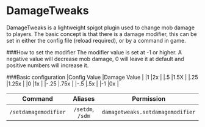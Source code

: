 # DamageTweaks
DamageTweaks is a lightweight spigot plugin used
to change mob damage to players. The basic concept
is that there is a damage modifier, this can be set
in either the config file (reload required), or by
a command in game.

###How to set the modifier
The modifier value is set at -1 or higher. A negative
value will decrease mob damage, 0 will leave it at
default and positive numbers will increase it.

###Basic configuration
|Config Value   |Damage Value   |
|1              |2x             | 
|.5             |1.5X           |
|.25            |1.25x          |
|0              |1x             |
|-.25           |.75x           |
|-.5            |.5x            |
|-1             |0x             | 

| Command | Aliases | Permission |
|:-------:|:-------:|:----------:|
|`/setdamagemodifier` |`/setdm`, `/sdm`|`damagetweaks.setdamagemodifier`|
